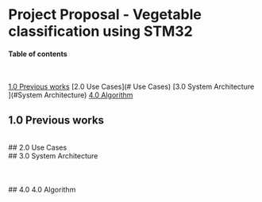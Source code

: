 # Project Proposal - Vegetable classification using STM32 



#### Table of contents

<br>

[1.0 Previous works](#10-introduction)
[2.0 Use Cases](# Use Cases)
[3.0 System Architecture ](#System Architecture)
[4.0 Algorithm](#Algorithm)




## 1.0 Previous works
<br>
## 2.0 Use Cases
<br>
## 3.0 System Architecture
<br><br><br><br>
## 4.0 4.0 Algorithm



